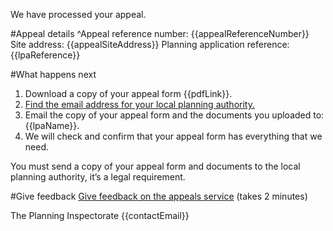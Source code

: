 We have processed your appeal.

#Appeal details
^Appeal reference number: {{appealReferenceNumber}}
Site address: {{appealSiteAddress}}
Planning application reference: {{lpaReference}}

#What happens next

1. Download a copy of your appeal form {{pdfLink}}.
2. [Find the email address for your local planning authority.](https://www.gov.uk/government/publications/sending-a-copy-of-the-appeal-form-to-the-council/sending-a-copy-to-the-council)
3. Email the copy of your appeal form and the documents you uploaded to: {{lpaName}}.
4. We will check and confirm that your appeal form has everything that we need.

You must send a copy of your appeal form and documents to the local planning authority, it’s a legal requirement.

#Give feedback
[Give feedback on the appeals service]({{feedbackUrl}}) (takes 2 minutes)

The Planning Inspectorate
{{contactEmail}}

